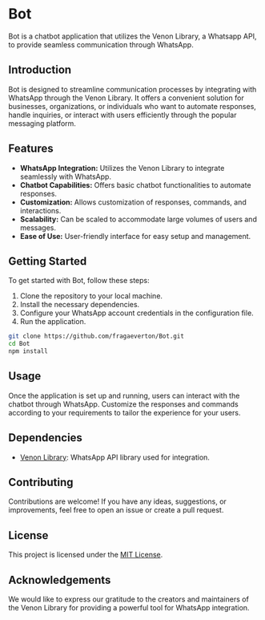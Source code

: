 # Bot

Bot is a chatbot application that utilizes the Venon Library, a Whatsapp API, to provide seamless communication through WhatsApp.

## Introduction

Bot is designed to streamline communication processes by integrating with WhatsApp through the Venon Library. It offers a convenient solution for businesses, organizations, or individuals who want to automate responses, handle inquiries, or interact with users efficiently through the popular messaging platform.

## Features

- **WhatsApp Integration:** Utilizes the Venon Library to integrate seamlessly with WhatsApp.
- **Chatbot Capabilities:** Offers basic chatbot functionalities to automate responses.
- **Customization:** Allows customization of responses, commands, and interactions.
- **Scalability:** Can be scaled to accommodate large volumes of users and messages.
- **Ease of Use:** User-friendly interface for easy setup and management.

## Getting Started

To get started with Bot, follow these steps:

1. Clone the repository to your local machine.
2. Install the necessary dependencies.
3. Configure your WhatsApp account credentials in the configuration file.
4. Run the application.

```bash
git clone https://github.com/fragaeverton/Bot.git
cd Bot
npm install                                                                  
```

## Usage

Once the application is set up and running, users can interact with the chatbot through WhatsApp. Customize the responses and commands according to your requirements to tailor the experience for your users.

## Dependencies

- [Venon Library](https://github.com/orkestral/venom): WhatsApp API library used for integration.

## Contributing

Contributions are welcome! If you have any ideas, suggestions, or improvements, feel free to open an issue or create a pull request.

## License

This project is licensed under the [MIT License](LICENSE).

## Acknowledgements

We would like to express our gratitude to the creators and maintainers of the Venon Library for providing a powerful tool for WhatsApp integration.


